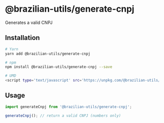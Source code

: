 # @brazilian-utils/generate-cnpj

Generates a valid CNPJ

## Installation

```sh
# Yarn
yarn add @brazilian-utils/generate-cnpj

# npm
npm install @brazilian-utils/generate-cnpj --save

# UMD
<script type='text/javascript' src='https://unpkg.com/@brazilian-utils/generate-cnpj/dist/index.umd.js'></script>
```

## Usage

```js
import generateCnpj from '@brazilian-utils/generate-cnpj';

generateCnpj(); // return a valid CNPJ (numbers only)
```
